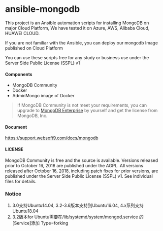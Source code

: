 # ansible-mongodb

This project is an Ansible automation scripts for installing MongoDB on major Cloud Platform, We have tested it on Azure, AWS, Alibaba Cloud, HUAWEI CLOUD.

If you are not familiar with the Ansible, you can deploy our mongodb Image published on Cloud Platform

You can use these scripts free for any study or business use under the Server Side Public License (SSPL) v1

#### Components

- MongoDB Community
- Docker
- AdminMongo image of Docker

> If MongoDB Community is not meet your requirements, you can upgrade to [MongoDB Enterprise](https://www.mongodb.com/download-center/enterprise) by yourself and get the license from MongoDB, Inc.


#### Document

https://support.websoft9.com/docs/mongodb

#### LICENSE

MongoDB Community is free and the source is available. Versions released prior to October 16, 2018 are published under the AGPL. All versions released after October 16, 2018, including patch fixes for prior versions, are published under the Server Side Public License (SSPL) v1. See individual files for details.

### Notice
1. 3.0支持Ubuntu14.04, 3.2-3.6版本支持到Ubuntu16.04, 4.x系列支持Ubuntu18.04
2. 3.2版本for Ubuntu需要在/lib/systemd/system/mongod.service 的[Service]添加 Type=forking